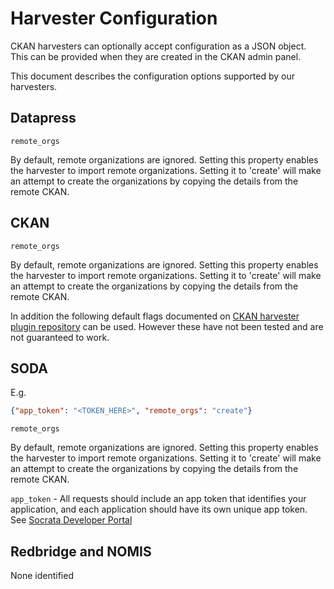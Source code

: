 # Harvester Configuration

CKAN harvesters can optionally accept configuration as a JSON object.
This can be provided when they are created in the CKAN admin panel.

This document describes the configuration options supported by our
harvesters.

## Datapress

`remote_orgs`

By default, remote organizations are ignored. Setting this property
enables the harvester to import remote organizations. Setting it to
'create' will make an attempt to create the organizations by copying
the details from the remote CKAN.


## CKAN

`remote_orgs`

By default, remote organizations are ignored. Setting this property
enables the harvester to import remote organizations. Setting it to
'create' will make an attempt to create the organizations by copying
the details from the remote CKAN.


In addition the following default flags documented on [CKAN harvester plugin repository](https://github.com/ckan/ckanext-harvest?tab=readme-ov-file#the-ckan-harvester) can be used. However these have not been tested and are not guaranteed
to work.


## SODA

E.g.

```json
{"app_token": "<TOKEN_HERE>", "remote_orgs": "create"}
```


`remote_orgs`

By default, remote organizations are ignored. Setting this property
enables the harvester to import remote organizations. Setting it to
'create' will make an attempt to create the organizations by copying
the details from the remote CKAN.

`app_token` - All requests should include an app token that identifies
your application, and each application should have its own unique app
token. See [Socrata Developer Portal](https://dev.socrata.com/foundry/opendata.camden.gov.uk/uqwb-mdhe/embed)

## Redbridge and NOMIS

None identified
